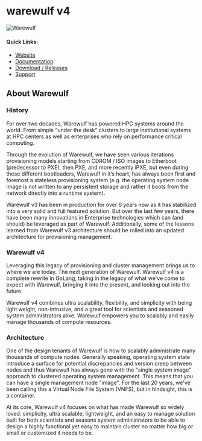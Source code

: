 # warewulf v4

![Warewulf](warewulf-logo.png)

#### Quick Links:

* [Website](https://warewulf.org)
* [Documentation](https://warewulf.org/docs)
* [Download / Releases](http://github.com/hpcng/warewulf/releases)
* [Support](http://www.ciq.co/warewulf)

## About Warewulf

### History
For over two decades, Warewulf has powered HPC systems around the world. From simple “under the desk” clusters to large
institutional systems at HPC centers as well as enterprises who rely on performance critical computing.

Through the evolution of Warewulf, we have seen various iterations provisioning models starting from CDROM / ISO images
to Etherboot (predecessor to PXE), then PXE, and more recently iPXE, but even during these different bootloaders,
Warewulf in it’s heart, has always been first and foremost a stateless provisioning system (e.g. the operating system
node image is not written to any persistent storage and rather it boots from the network directly into a runtime
system).

Warewulf v3 has been in production for over 6 years now as it has stabilized into a very solid and full featured
solution. But over the last few years, there have been many innovations in Enterprise technologies which can (and
should) be leveraged as part of Warewulf. Additionally, some of the lessons learned from Warewulf v3 architecture
should be rolled into an updated architecture for provisioning management.

### Warewulf v4
Leveraging this legacy of provisioning and cluster management brings us to where we are today. The next generation 
of Warewulf. Warewulf v4 is a complete rewrite in GoLang, taking in the legacy of what we've come to expect with 
Warewulf, bringing it into the present, and looking out into the future.

Warewulf v4 combines ultra scalability, flexibility, and simplicity with being light weight, non-intrusive, and a 
great tool for scientists and seasoned system administrators alike. Warewulf empowers you to scalably and easily manage 
thousands of compute resources.

### Architecture
One of the design tenants of Warewulf is how to scalably administrate many thousands of compute nodes. Generally 
speaking, operating system state introduce a surface for potential discrepancies and version creep between nodes and 
thus Warewulf has always gone with the "single system image" approach to clustered operating system management. 
This means that you can have a single management node "image". For the last 20 years, we've been calling this a
Virtual Node File System (VNFS), but in hindsight, this is a container.

At its core, Warewulf v4 focuses on what has made Warewulf so widely loved: simplicity, ultra scalable, lightweight,
and an easy to manage solution built for both scientists and seasons system administrators to be able to design a 
highly functional yet easy to maintain cluster no matter how big or small or customized it needs to be.
